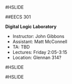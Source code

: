 #HSLIDE

##EECS 301

**Digital Logic Laboratory**

* Instructor: John Gibbons
* Assistant: Matt McConnell
* TA: TBD
* Lectures: Friday 2:05-3:15
* Location: Glennan 314? 

#HSLIDE


#HSLIDE